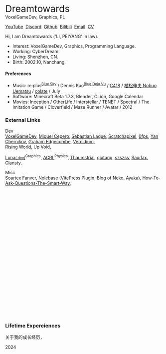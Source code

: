 
<!-- [//]: # (# Dreamtowards <small>"LI, PEIYANG"</small> <br><span style="font-size: 20px">VoxelGameDev, Graphics, PL</span>) -->
<!-- [//]: # (# About) -->

<div class="avatar" style="float: right">
<!-- <img src="./res/avatar-2024.06-SideForest.jpg" > -->
<!-- <img src="./res/avatar-2024.07.jpg" style=""> -->
<!-- <img src="./res/avatar-2023.11-SideHeadphoneForest.png"> -->
</div>

<style scoped>
.avatar {
    height: 130px; 
    width: 130px;
    display: inline-block; 
    border-radius: 60px;
    margin-right: 4px;
    background-size: cover;
    background-position: center;
    background-image: url('./res/avatar-2024.06-SideForest.jpg') ;
    transition: 5s;
}
.avatar:hover {
    background-image: url('./res/avatar-2024.07.jpg')!important;
}
</style>


<span style="font-size: 30px">Dreamtowards</span><br>
VoxelGameDev, Graphics, PL

 [YouTube](https://youtube.com/@dreamtowards)&nbsp;
 [Discord](https://discord.gg/k7ssbPJQnp)&nbsp;
 [Github](https://github.com/Dreamtowards)&nbsp;
 [Bilibili](https://space.bilibili.com/19483166)&nbsp;
 [Email](mailto:x@elytra.dev)&nbsp;
 [CV](https://elytra.dev/cv.pdf) 

Hi, I am Dreamtowards ('LI, PEIYANG' in law).
- Interest: VoxelGameDev, Graphics, Programming Language.
- Working: CyberDream. <!--former intern at ByteDance (gamedev position).-->
- Living: Shenzhen, CN.
- Birth: 2002.10, Nanchang.
  
#### Preferences

- Music: re:plus<sup>[Blue Sky](https://www.youtube.com/watch?v=6-QETns5W_Q)</sup> / Dennis Kuo<sup>[Blue Deja Vu](https://www.youtube.com/watch?v=l5YxW0GZmbg)</sup> / [C418](https://www.youtube.com/watch?v=DZ47H84Bc_Q) / [植松伸夫 Nobuo Uematsu]() / [colate](https://www.youtube.com/watch?v=Qdup0ujs9f0) / July
- Software: Minecraft Beta 1.7.3, Blender, CLion, Google Calendar 
- Movies: Inception / OtherLife / Interstellar / TENET / Spectral / The Imitation Game / Cloverfield / Maze Runner / Avatar / 2012

### External Links

Dev  
[VoxelGameDev](https://voxel.wiki/),
[Miguel Cepero](https://procworld.blogspot.com/),
[Sebastian Lague](https://www.youtube.com/channel/UCmtyQOKKmrMVaKuRXz02jbQ),
[Scratchapixel](https://www.scratchapixel.com/),
[0fps](https://0fps.net/),
[Yan Chernikov](https://thecherno.com/),
[Graham Edgecombe](https://minecraft-ids.grahamedgecombe.com/),
[Vercidium](https://vercidium.com/),
<br>
[Rising World](https://trello.com/b/t5Leypcj/rising-world-development),
[Up Void](https://upvoid.com/),

[Luna](https://github.com/Luna5ama)<small>[(.dev)](https://about.luna5ama.dev/)</small><sup>Graphics</sup>, 
[ACRL](https://www.zhihu.com/people/acrl)<sup>Physics</sup>, 
[Thaumstrial](https://thaumstrial.com/), 
[qiutang](https://qiutang98.github.io/), 
[szszss](http://blog.hakugyokurou.net/?p=785),
[Saurlax](https://saurlax.com/),
[Clansty](https://clansty.com/),

Misc  
[Soartex Fanver](https://soartex.net/),
[Nolebase (VitePress Plugin, Blog of Neko, Ayaka)](https://nolebase.ayaka.io/%E7%AC%94%E8%AE%B0/),
[How-To-Ask-Questions-The-Smart-Way](https://github.com/ryanhanwu/How-To-Ask-Questions-The-Smart-Way/blob/main/README-zh_CN.md), 


<div style="height: 400px;"></div>


### Lifetime Expereiences 

关于我的成长经历，

2024